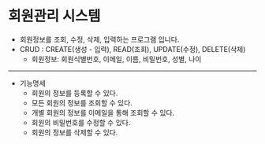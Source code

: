 # 회원관리 시스템

- 회원정보를 조회, 수정, 삭제, 입력하는 프로그램 입니다.
- CRUD : CREATE(생성 - 입력), READ(조회), UPDATE(수정), DELETE(삭제)
    - 회원정보: 회원식별번호, 이메일, 이름, 비밀번호, 성별, 나이
___
- 기능명세
    - 회원의 정보를 등록할 수 있다.
    - 모든 회원의 정보를 조회할 수 있다.
    - 개별 회원의 정보를 이메일을 통해 조회할 수 있다.
    - 회원의 비밀번호를 수정할 수 있다.
    - 회원의 정보를 삭제할 수 있다.